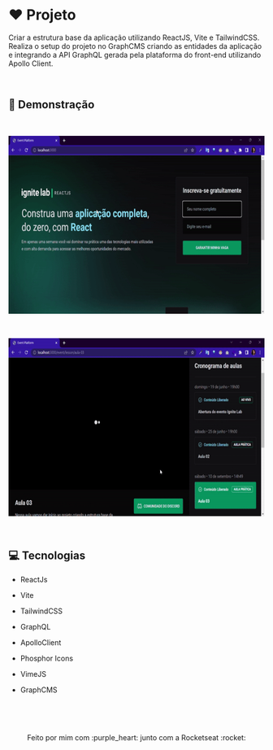 # :hearts: Projeto

Criar a estrutura base da aplicação utilizando ReactJS, Vite e TailwindCSS. Realiza o setup do projeto no GraphCMS criando as entidades da aplicação e integrando a API GraphQL gerada pela plataforma do front-end utilizando Apollo Client.
  

<br>
  
  
##  :rocket: Demonstração

<br>


<p align ="left">
    <img width = "600" height = "350" src= "src/assets/ignitelab-event-plataform.gif">
<p>

<br>

<p align ="left">
    <img width = "600" height = "350" src= "src/assets/ignitelab-event-plataform2.gif">
<p>

<br>

##  :computer:  Tecnologias 

- ReactJs 

- Vite 

- TailwindCSS

- GraphQL

- ApolloClient

- Phosphor Icons 

- VimeJS

- GraphCMS 


<br><br>

##

<p align ="center">Feito por mim com :purple_heart: junto com a Rocketseat :rocket: </p>
